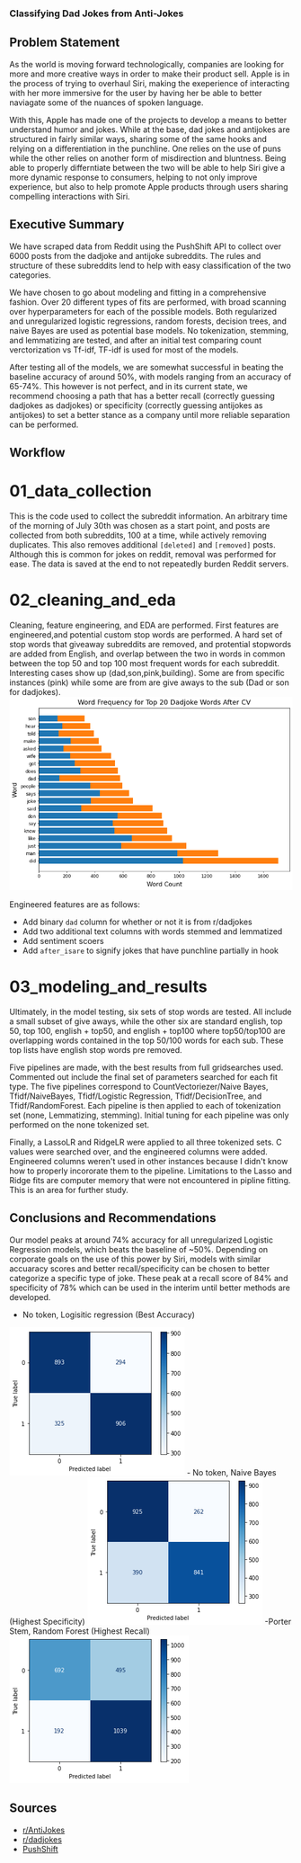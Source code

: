 ### Classifying Dad Jokes from Anti-Jokes
## Problem Statement

As the world is moving forward technologically, companies are looking for more and more creative ways in order to make their product sell. Apple is in the process of trying to overhaul Siri, making the exeperience of interacting with her more immersive for the user by having her be able to better naviagate some of the nuances of spoken language. 

With this, Apple has made one of the projects to develop a means to better understand humor and jokes. While at the base, dad jokes and antijokes are structured in fairly similar ways, sharing some of the same hooks and relying on a differentiation in the punchline. One relies on the use of puns while the other relies on another form of misdirection and bluntness. Being able to properly differntiate between the two will be able to help Siri give a more dynamic response to consumers, helping to not only improve experience, but also to help promote Apple products through users sharing compelling interactions with Siri. 

## Executive Summary

We have scraped data from Reddit using the PushShift API to collect over 6000 posts from the dadjoke and antijoke subreddits. The rules and structure of these subreddits lend to help with easy classification of the two categories. 

We have chosen to go about modeling and fitting in a comprehensive fashion. Over 20 different types of fits are performed, with broad scanning over hyperparameters for each of the possible models. Both regularized and unregularized logistic regressions, random forests, decision trees, and naive Bayes are used as potential base models. No tokenization, stemming, and lemmatizing are tested, and after an initial test comparing count verctorization vs Tf-idf, TF-idf is used for most of the models. 

After testing all of the models, we are somewhat successful in beating the baseline accuracy of around 50%, with models ranging from an accuracy of 65-74%. This however is not perfect, and in its current state, we recommend choosing a path that has a better recall (correctly guessing dadjokes as dadjokes) or specificity (correctly guessing antijokes as antijokes) to set a better stance as a company until more reliable separation can be performed. 

## Workflow
# 01_data_collection
This is the code used to collect the subreddit information. An arbitrary time of the morning of July 30th was chosen as a start point, and posts are collected from both subreddits, 100 at a time, while actively removing duplicates. This also removes additional `[deleted]` and `[removed]` posts. Although this is common for jokes on reddit, removal was performed for ease. The data is saved at the end to not repeatedly burden Reddit servers. 

# 02_cleaning_and_eda
Cleaning, feature engineering, and EDA are performed. First features are engineered,and potential custom stop words are performed. A hard set of stop words that giveaway subreddits are removed, and protential stopwords are added from English, and overlap between the two in words in common between the top 50 and top 100 most frequent words for each subreddit. Interesting cases show up (dad,son,pink,building). Some are from specific instances (pink) while some are from are give aways to the sub (Dad or son for dadjokes). 
<img src="images/top20dad.png">


Engineered features are as follows:
 - Add binary `dad` column for whether or not it is from r/dadjokes
 - Add two additional text columns with words stemmed and lemmatized
 - Add sentiment scoers
 - Add `after_isare` to signify jokes that have punchline partially in hook

# 03_modeling_and_results

Ultimately, in the model testing, six sets of stop words are tested. All include a small subset of give aways, while the other six are standard english, top 50, top 100, english + top50, and english + top100 where top50/top100 are overlapping words contained in the top 50/100 words for each sub. These top lists have english stop words pre removed. 

Five pipelines are made, with the best results from full gridsearches used. Commented out include the final set of parameters searched for each fit type. The five pipelines correspond to CountVectoriezer/Naive Bayes, Tfidf/NaiveBayes, Tfidf/Logistic Regression, Tfidf/DecisionTree, and Tfidf/RandomForest. Each pipeline is then applied to each of tokenization set (none, Lemmatizing, stemming). Initial tuning for each pipeline was only performed on the none tokenized set. 

Finally, a LassoLR and RidgeLR were applied to all three tokenized sets. C values were searched over, and the engineered columns were added. Engineered columns weren't used in other instances because I didn't know how to properly incororate them to the pipeline. Limitations to the Lasso and Ridge fits are computer memory that were not encountered in pipline fitting. This is an area for further study. 

## Conclusions and Recommendations

Our model peaks at around 74% accuracy for all unregularized Logistic Regression models, which beats the baseline of ~50%. Depending on corporate goals on the use of this power by Siri, models with similar accuaracy scores and better recall/specificity can be chosen to better categorize a specific type of joke. These peak at a recall score of 84% and specificity of 78% which can be used in the interim until better methods are developed. 

 - No token, Logisitic regression (Best Accuracy)
 <img src="images/gslr.png">
 - No token, Naive Bayes (Highest Specificity)
 <img src="images/gstf.png">
 -Porter Stem, Random Forest (Highest Recall)
 <img src="images/gsrf_port.png">

## Sources
- [r/AntiJokes](https://reddit.com/r/AntiJokes)
- [r/dadjokes](https://reddit.com/r/DadJokes)
- [PushShift](https://github.com/pushshift/api)







